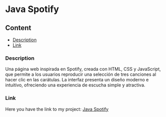 # Java Spotify

## Content
- [Description](#description)
- [Link](#link)

### Description
Una página web inspirada en Spotify, creada con HTML, CSS y JavaScript, que permite a los usuarios reproducir una selección de tres canciones al hacer clic en las carátulas. La interfaz presenta un diseño moderno e intuitivo, ofreciendo una experiencia de escucha simple y atractiva.

### Link
Here you have the link to my project: [Java Spotify](https://chugani05.github.io/JavaSpotify/)
